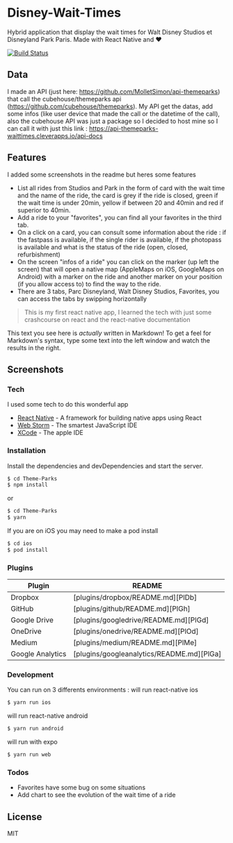 # Disney-Wait-Times
Hybrid application that display the wait times for Walt Disney Studios et Disneyland Park Paris. Made with React Native and ❤️

[![Build Status](https://travis-ci.org/joemccann/dillinger.svg?branch=master)](https://travis-ci.org/joemccann/dillinger)

## Data
I made an API (just here: https://github.com/MolletSimon/api-themeparks) that call the cubehouse/themeparks api (https://github.com/cubehouse/themeparks).
My API get the datas, add some infos (like user device that made the call or the datetime of the call), also the cubehouse API was just a package so I decided to host mine so I can call it with just this link : https://api-themeparks-waittimes.cleverapps.io/api-docs

## Features
I added some screenshots in the readme but heres some features
  - List all rides from Studios and Park in the form of card with the wait time and the name of the ride, the card is grey if the ride is closed, green if the wait time is under 20min, yellow if between 20 and 40min and red if superior to 40min.
  - Add a ride to your "favorites", you can find all your favorites in the third tab.
  - On a click on a card, you can consult some information about the ride : if the fastpass is available, if the single rider is available, if the photopass is available and what is the status of the ride (open, closed, refurbishment)
  - On the screen "infos of a ride" you can click on the marker (up left the screen) that will open a native map (AppleMaps on iOS, GoogleMaps on Android) with a marker on the ride and another marker on your position (if you allow access to) to find the way to the ride.
  - There are 3 tabs, Parc Disneyland, Walt Disney Studios, Favorites, you can access the tabs by swipping horizontally


> This is my first react native app, I learned the tech with just some crashcourse on react and the react-native documentation

This text you see here is *actually* written in Markdown! To get a feel for Markdown's syntax, type some text into the left window and watch the results in the right.

## Screenshots


### Tech

I used some tech to do this wonderful app

* [React Native] - A framework for building native apps using React
* [Web Storm] - The smartest JavaScript IDE
* [XCode] - The apple IDE

### Installation

Install the dependencies and devDependencies and start the server.

```sh
$ cd Theme-Parks
$ npm install
```
or
```sh
$ cd Theme-Parks
$ yarn
```

If you are on iOS you may need to make a pod install 
```sh
$ cd ios
$ pod install
```
### Plugins

| Plugin | README |
| ------ | ------ |
| Dropbox | [plugins/dropbox/README.md][PlDb] |
| GitHub | [plugins/github/README.md][PlGh] |
| Google Drive | [plugins/googledrive/README.md][PlGd] |
| OneDrive | [plugins/onedrive/README.md][PlOd] |
| Medium | [plugins/medium/README.md][PlMe] |
| Google Analytics | [plugins/googleanalytics/README.md][PlGa] |


### Development

You can run on 3 differents environments :
will run react-native ios
```sh
$ yarn run ios
```
will run react-native android
```sh
$ yarn run android
```
will run with expo 
```sh
$ yarn run web
```

### Todos

 - Favorites have some bug on some situations
 - Add chart to see the evolution of the wait time of a ride

License
----

MIT





   [React Native]: <https://reactnative.dev>
   [Web Storm]: <https://www.jetbrains.com/fr-fr/webstorm/>
   [XCode]: <https://apps.apple.com/fr/app/xcode/id497799835?mt=12>


